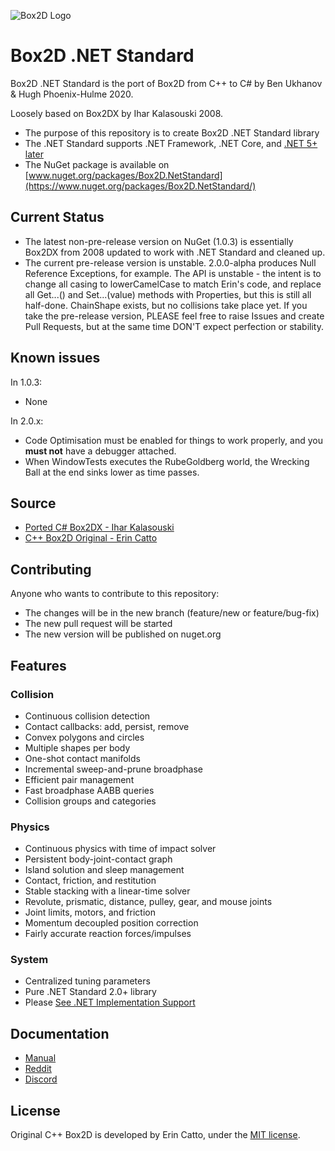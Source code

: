 ![Box2D Logo](https://box2d.org/images/logo.svg)

# Box2D .NET Standard 

Box2D .NET Standard is the port of Box2D from C++ to C# by Ben Ukhanov & Hugh Phoenix-Hulme 2020.

Loosely based on Box2DX by Ihar Kalasouski 2008.

- The purpose of this repository is to create Box2D .NET Standard library
- The .NET Standard supports .NET Framework, .NET Core, and [.NET 5+ later](https://medium.com/capgemini-dynamics-365-team/future-of-net-net-5-microsoft-build-2019-from-a-net-developer-point-of-view-7a1158fb0691)
- The NuGet package is available on [www.nuget.org/packages/Box2D.NetStandard](https://www.nuget.org/packages/Box2D.NetStandard/)

## Current Status

- The latest non-pre-release version on NuGet (1.0.3) is essentially Box2DX from 2008 updated to work with .NET Standard and cleaned up.
- The current pre-release version is unstable. 2.0.0-alpha produces Null Reference Exceptions, for example. The API is unstable - the intent is to change all casing to lowerCamelCase to match Erin's code, and replace all Get...() and Set...(value) methods with Properties, but this is still all half-done. ChainShape exists, but no collisions take place yet. If you take the pre-release version, PLEASE feel free to raise Issues and create Pull Requests, but at the same time DON'T expect perfection or stability.

## Known issues

In 1.0.3:
- None

In 2.0.x:
- Code Optimisation must be enabled for things to work properly, and you **must not** have a debugger attached.
- When WindowTests executes the RubeGoldberg world, the Wrecking Ball at the end sinks lower as time passes.

## Source

- [Ported C# Box2DX - Ihar Kalasouski](https://code.google.com/archive/p/box2dx/)
- [C++ Box2D Original - Erin Catto](https://github.com/erincatto/box2d)

## Contributing

Anyone who wants to contribute to this repository:
- The changes will be in the new branch (feature/new or feature/bug-fix)
- The new pull request will be started
- The new version will be published on nuget.org

## Features

### Collision
- Continuous collision detection
- Contact callbacks: add, persist, remove
- Convex polygons and circles
- Multiple shapes per body
- One-shot contact manifolds
- Incremental sweep-and-prune broadphase
- Efficient pair management
- Fast broadphase AABB queries
- Collision groups and categories

### Physics
- Continuous physics with time of impact solver
- Persistent body-joint-contact graph
- Island solution and sleep management
- Contact, friction, and restitution
- Stable stacking with a linear-time solver
- Revolute, prismatic, distance, pulley, gear, and mouse joints
- Joint limits, motors, and friction
- Momentum decoupled position correction
- Fairly accurate reaction forces/impulses

### System
- Centralized tuning parameters
- Pure .NET Standard 2.0+ library
- Please [See .NET Implementation Support](https://docs.microsoft.com/en-us/dotnet/standard/net-standard)

## Documentation
- [Manual](https://box2d.org/documentation/)
- [Reddit](https://www.reddit.com/r/box2d/)
- [Discord](https://discord.gg/NKYgCBP)

## License
Original C++ Box2D is developed by Erin Catto, under the [MIT license](https://en.wikipedia.org/wiki/MIT_License).
